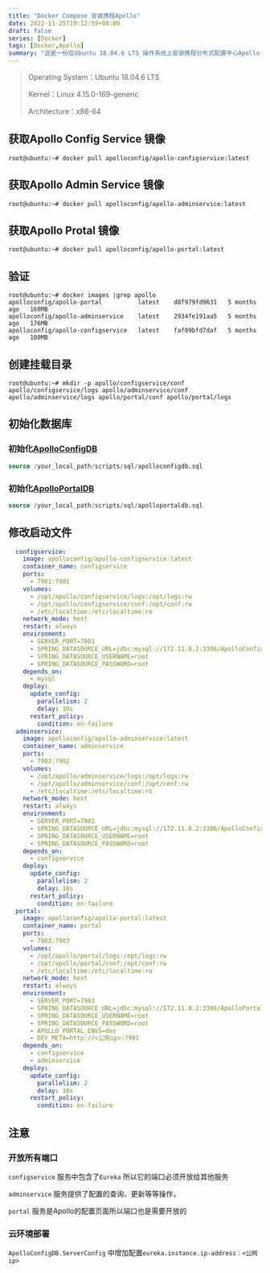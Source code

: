 ```yaml
---
title: "Docker Compose 安装携程Apollo"
date: 2022-11-25T19:12:59+08:00
draft: false
series: [Docker]
tags: [Docker,Apollo]
summary: "这是一份在Ubuntu 18.04.6 LTS 操作系统上安装携程分布式配置中心Apollo 的指南。"
---
```

> Operating System：Ubuntu 18.04.6 LTS
>
> Kernel：Linux 4.15.0-169-generic
>
> Architecture：x86-64

## 获取Apollo Config Service 镜像

```shell
root@ubuntu:~# docker pull apolloconfig/apollo-configservice:latest
```

## 获取Apollo Admin Service 镜像

```shell
root@ubuntu:~# docker pull apolloconfig/apollo-adminservice:latest
```

## 获取Apollo Protal 镜像

```shell
root@ubuntu:~# docker pull apolloconfig/apollo-portal:latest
```

## 验证

```shell
root@ubuntu:~# docker images |grep apollo
apolloconfig/apollo-portal          latest    d8f979fd9631   5 months ago   160MB
apolloconfig/apollo-adminservice    latest    2934fe191aa5   5 months ago   176MB
apolloconfig/apollo-configservice   latest    faf09bfd7daf   5 months ago   180MB
```

## 创建挂载目录

```shell
root@ubuntu:~# mkdir -p apollo/configservice/conf apollo/configservice/logs apollo/adminservice/conf apollo/adminservice/logs apollo/portal/conf apollo/portal/logs
```

## 初始化数据库

### 初始化[ApolloConfigDB](https://github.com/apolloconfig/apollo/blob/master/scripts/sql/apolloconfigdb.sql)

```sql
source /your_local_path/scripts/sql/apolloconfigdb.sql
```

### 初始化[ApolloPortalDB](https://github.com/apolloconfig/apollo/blob/master/scripts/sql/apolloportaldb.sql)

```sql
source /your_local_path/scripts/sql/apolloportaldb.sql
```

## 修改启动文件

```yaml
  configservice:
    image: apolloconfig/apollo-configservice:latest
    container_name: configservice
    ports:
      - 7901:7901
    volumes:
      - /opt/apollo/configservice/logs:/opt/logs:rw
      - /opt/apollo/configservice/conf:/opt/conf:rw
      - /etc/localtime:/etc/localtime:ro
    network_mode: host
    restart: always
    environment:
      - SERVER_PORT=7901
      - SPRING_DATASOURCE_URL=jdbc:mysql://172.11.0.2:3306/ApolloConfigDB?characterEncoding=utf8&useSSL=false
      - SPRING_DATASOURCE_USERNAME=root
      - SPRING_DATASOURCE_PASSWORD=root
    depends_on:
      - mysql
    deploy:
      update_config:
        parallelism: 2
        delay: 10s
      restart_policy:
        condition: on-failure
  adminservice:
    image: apolloconfig/apollo-adminservice:latest
    container_name: adminservice
    ports:
      - 7902:7902
    volumes:
      - /opt/apollo/adminservice/logs:/opt/logs:rw
      - /opt/apollo/adminservice/conf:/opt/conf:rw
      - /etc/localtime:/etc/localtime:ro
    network_mode: host
    restart: always
    environment:
      - SERVER_PORT=7902
      - SPRING_DATASOURCE_URL=jdbc:mysql://172.11.0.2:3306/ApolloConfigDB?characterEncoding=utf8&useSSL=false
      - SPRING_DATASOURCE_USERNAME=root
      - SPRING_DATASOURCE_PASSWORD=root
    depends_on:
      - configservice
    deploy:
      update_config:
        parallelism: 2
        delay: 10s
      restart_policy:
        condition: on-failure
  portal:
    image: apolloconfig/apollo-portal:latest
    container_name: portal
    ports:
      - 7903:7903
    volumes:
      - /opt/apollo/portal/logs:/opt/logs:rw
      - /opt/apollo/portal/conf:/opt/conf:rw
      - /etc/localtime:/etc/localtime:ro
    network_mode: host
    restart: always
    environment:
      - SERVER_PORT=7903
      - SPRING_DATASOURCE_URL=jdbc:mysql://172.11.0.2:3306/ApolloPortalDB?characterEncoding=utf8&useSSL=false
      - SPRING_DATASOURCE_USERNAME=root
      - SPRING_DATASOURCE_PASSWORD=root
      - APOLLO_PORTAL_ENVS=dev
      - DEV_META=http://<公网ip>:7901
    depends_on:
      - configservice
      - adminservice
    deploy:
      update_config:
        parallelism: 2
        delay: 10s
      restart_policy:
        condition: on-failure
```

## 注意

### 开放所有端口

`configservice` 服务中包含了`Eureka` 所以它的端口必须开放给其他服务

`adminservice` 服务提供了配置的查询、更新等等操作，

`portal` 服务是Apollo的配置页面所以端口也是需要开放的

### 云环境部署

`ApolloConfigDB.ServerConfig` 中增加配置`eureka.instance.ip-address：<公网ip>`